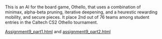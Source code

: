 This is an AI for the board game, Othello, that uses a combination of minimax, alpha-beta pruning, iterative deepening, and a heurestic rewarding mobility, and secure pieces. It place 2nd out of 76 teams among student entries in the Caltech CS2 Othello tournament.

[Assignment9_part1.html](http://htmlpreview.github.io/?https://github.com/caltechcs2/othello/blob/master/assignment9_part1.html) and [assignment9_part2.html](http://htmlpreview.github.io/?https://github.com/caltechcs2/othello/blob/master/assignment9_part2.html)
